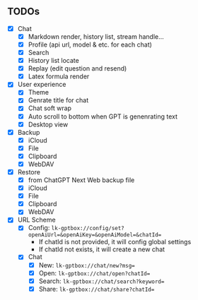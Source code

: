## TODOs
- [x] Chat
  - [x] Markdown render, history list, stream handle...
  - [x] Profile (api url, model & etc. for each chat)
  - [x] Search
  - [x] History list locate
  - [x] Replay (edit question and resend)
  - [x] Latex formula render
- [x] User experience 
  - [x] Theme
  - [x] Genrate title for chat
  - [x] Chat soft wrap
  - [x] Auto scroll to bottom when GPT is genenrating text 
  - [x] Desktop view
- [x] Backup
  - [x] iCloud
  - [x] File
  - [x] Clipboard
  - [x] WebDAV
- [x] Restore
  - [x] from ChatGPT Next Web backup file
  - [x] iCloud
  - [x] File
  - [x] Clipboard
  - [x] WebDAV
- [x] URL Scheme
  - [x] Config: `lk-gptbox://config/set?openAiUrl=&openAiKey=&openAiModel=&chatId=`
    - If chatId is not provided, it will config global settings
    - If chatId not exists, it will create a new chat
  - [x] Chat
    - [x] New: `lk-gptbox://chat/new?msg=`
    - [x] Open: `lk-gptbox://chat/open?chatId=`
    - [x] Search: `lk-gptbox://chat/search?keyword=`
    - [x] Share: `lk-gptbox://chat/share?chatId=`